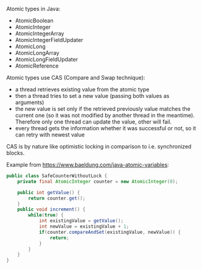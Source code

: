 Atomic types in Java:
- AtomicBoolean
- AtomicInteger
- AtomicIntegerArray
- AtomicIntegerFieldUpdater
- AtomicLong
- AtomicLongArray
- AtomicLongFieldUpdater
- AtomicReference

Atomic types use CAS (Compare and Swap technique):
- a thread retrieves existing value from the atomic type
- then a thread tries to set a new value (passing both values as arguments)
- the new value is set only if the retrieved previously value matches the current one (so it was not modified by another thread in the meantime). Therefore only one thread can update the value, other will fail.
- every thread gets the information whether it was successful or not, so it can retry with newest value

CAS is by nature like optimistic locking in comparison to i.e. synchronized blocks.


Example from https://www.baeldung.com/java-atomic-variables:

```java
public class SafeCounterWithoutLock {
    private final AtomicInteger counter = new AtomicInteger(0);

    public int getValue() {
        return counter.get();
    }
    public void increment() {
        while(true) {
            int existingValue = getValue();
            int newValue = existingValue + 1;
            if(counter.compareAndSet(existingValue, newValue)) {
                return;
            }
        }
    }
}
```
